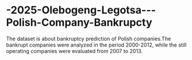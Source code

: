 # -2025-Olebogeng-Legotsa---Polish-Company-Bankrupcty
The dataset is about bankruptcy prediction of Polish companies.The bankrupt companies were analyzed in the period 2000-2012, while the still operating companies were evaluated from 2007 to 2013.
